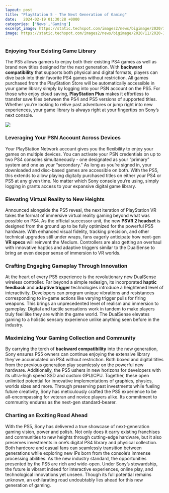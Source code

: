```yaml
---
layout: post
title: "PlayStation 5 - The Next Generation of Gaming"
date:   2024-02-19 01:30:28 +0000
categories: ['News','Gaming']
excerpt_image: https://static.techspot.com/images2/news/bigimage/2020/11/2020-11-06-image-24.jpg
image: https://static.techspot.com/images2/news/bigimage/2020/11/2020-11-06-image-24.jpg
---
```


### Enjoying Your Existing Game Library
The PS5 allows gamers to enjoy both their existing PS4 games as well as brand new titles designed for the next generation. With **backward compatibility** that supports both physical and digital formats, players can dive back into their favorite PS4 games without restriction. All games purchased from the PlayStation Store will be automatically accessible in your game library simply by logging into your PSN account on the PS5. For those who enjoy cloud saving, **PlayStation Plus** makes it effortless to transfer save files between the PS4 and PS5 versions of supported titles. Whether you’re looking to relive past adventures or jump right into new experiences, your game library is always right at your fingertips on Sony’s next console.  

![](https://static.techspot.com/images2/news/bigimage/2020/11/2020-11-06-image-24.jpg)
### Leveraging Your PSN Account Across Devices  
Your PlayStation Network account gives you the flexibility to enjoy your games on multiple devices. You can activate your PSN credentials on up to two PS4 consoles simultaneously - one designated as your “primary” system and one as your “secondary.” As long as you’re signed in, your downloaded and disc-based games are accessible on both. With the PS5, this extends to allow playing digitally purchased titles on either your PS4 or PS5 at any given time. No matter which Sony console you’re using, simply logging in grants access to your expansive digital game library.
### Elevating Virtual Reality to New Heights
Announced alongside the PS5 reveal, the next iteration of PlayStation VR takes the format of immersive virtual reality gaming beyond what was possible on PS4. As the official successor unit, the new **PSVR 2 headset** is designed from the ground up to be fully optimized for the powerful PS5 hardware. With enhanced visual fidelity, tracking precision, and other technical upgrades still under wraps, fans eagerly anticipate how next-gen **VR specs** will reinvent the Medium. Controllers are also getting an overhaul with innovative haptics and adaptive triggers similar to the DualSense to bring an even deeper sense of immersion to VR worlds. 
### Crafting Engaging Gameplay Through Innovation  
At the heart of every PS5 experience is the revolutionary new DualSense wireless controller. Far beyond a simple redesign, its incorporated **haptic feedback** and **adaptive trigger** technologies introduce a heightened level of interactivity. Developers can program unique vibrations and resistances corresponding to in-game actions like varying trigger pulls for firing weapons. This brings an unprecedented level of realism and immersion to gameplay. Digital and tactile sensations work in tandem to make players truly feel like they are within the game world. The DualSense elevates gaming to a holistic sensory experience unlike anything seen before in the industry.
### Maximizing Your Gaming Collection and Community
By carrying the torch of **backward compatibility** into the new generation, Sony ensures PS5 owners can continue enjoying the extensive library they’ve accumulated on PS4 without restriction. Both boxed and digital titles from the previous generation play seamlessly on the powerful new hardware. Additionally, the PS5 ushers in new horizons for developers with its ultra-high speed SSD and custom GPU/CPU. Together, these open unlimited potential for innovative implementations of graphics, physics, worlds sizes and more. Through preserving past investments while fueling future creativity, Sony has meticulously crafted the PS5 experience to be all-encompassing for veteran and novice players alike. Its commitment to community endures as the next-gen standard-bearer.
### Charting an Exciting Road Ahead  
With the PS5, Sony has delivered a true showcase of next-generation gaming vision, power and polish. Not only does it carry existing franchises and communities to new heights through cutting-edge hardware, but it also preserves investments in one’s digital PS4 library and physical collection. Both hardcore and casual fans can seamlessly transition between generations while exploring new IPs born from the console’s immense processing abilities. As the new industry standard, the opportunities presented by the PS5 are rich and wide-open. Under Sony’s stewardship, the future is vibrant indeed for interactive experiences, online play, and technological innovations yet unseen. Though its full potential remains unknown, an exhilarating road undoubtably lies ahead for this new generation of gaming.